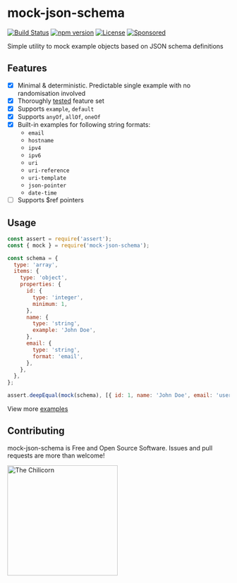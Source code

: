 # mock-json-schema
[![Build Status](https://travis-ci.org/anttiviljami/mock-json-schema.svg?branch=master)](https://travis-ci.org/anttiviljami/mock-json-schema)
[![npm version](https://img.shields.io/npm/v/mock-json-schema.svg)](https://www.npmjs.com/package/mock-json-schema)
[![License](http://img.shields.io/:license-mit-blue.svg)](https://github.com/anttiviljami/openapi-backend/blob/master/LICENSE)
[![Sponsored](https://img.shields.io/badge/chilicorn-sponsored-brightgreen.svg?logo=data%3Aimage%2Fpng%3Bbase64%2CiVBORw0KGgoAAAANSUhEUgAAAA4AAAAPCAMAAADjyg5GAAABqlBMVEUAAAAzmTM3pEn%2FSTGhVSY4ZD43STdOXk5lSGAyhz41iz8xkz2HUCWFFhTFFRUzZDvbIB00Zzoyfj9zlHY0ZzmMfY0ydT0zjj92l3qjeR3dNSkoZp4ykEAzjT8ylUBlgj0yiT0ymECkwKjWqAyjuqcghpUykD%2BUQCKoQyAHb%2BgylkAyl0EynkEzmkA0mUA3mj86oUg7oUo8n0k%2FS%2Bw%2Fo0xBnE5BpU9Br0ZKo1ZLmFZOjEhesGljuzllqW50tH14aS14qm17mX9%2Bx4GAgUCEx02JySqOvpSXvI%2BYvp2orqmpzeGrQh%2Bsr6yssa2ttK6v0bKxMBy01bm4zLu5yry7yb29x77BzMPCxsLEzMXFxsXGx8fI3PLJ08vKysrKy8rL2s3MzczOH8LR0dHW19bX19fZ2dna2trc3Nzd3d3d3t3f39%2FgtZTg4ODi4uLj4%2BPlGxLl5eXm5ubnRzPn5%2Bfo6Ojp6enqfmzq6urr6%2Bvt7e3t7u3uDwvugwbu7u7v6Obv8fDz8%2FP09PT2igP29vb4%2BPj6y376%2Bu%2F7%2Bfv9%2Ff39%2Fv3%2BkAH%2FAwf%2FtwD%2F9wCyh1KfAAAAKXRSTlMABQ4VGykqLjVCTVNgdXuHj5Kaq62vt77ExNPX2%2Bju8vX6%2Bvr7%2FP7%2B%2FiiUMfUAAADTSURBVAjXBcFRTsIwHAfgX%2FtvOyjdYDUsRkFjTIwkPvjiOTyX9%2FAIJt7BF570BopEdHOOstHS%2BX0s439RGwnfuB5gSFOZAgDqjQOBivtGkCc7j%2B2e8XNzefWSu%2BsZUD1QfoTq0y6mZsUSvIkRoGYnHu6Yc63pDCjiSNE2kYLdCUAWVmK4zsxzO%2BQQFxNs5b479NHXopkbWX9U3PAwWAVSY%2FpZf1udQ7rfUpQ1CzurDPpwo16Ff2cMWjuFHX9qCV0Y0Ok4Jvh63IABUNnktl%2B6sgP%2BARIxSrT%2FMhLlAAAAAElFTkSuQmCC)](http://spiceprogram.org/oss-sponsorship)

Simple utility to mock example objects based on JSON schema definitions

## Features

- [x] Minimal & deterministic. Predictable single example with no randomisation involved
- [x] Thoroughly [tested](https://github.com/anttiviljami/mock-json-schema/blob/master/src/mock.test.ts) feature set
- [x] Supports `example`, `default`
- [x] Supports `anyOf`, `allOf`, `oneOf`
- [x] Built-in examples for following string formats:
	- `email`
	- `hostname`
	- `ipv4`
	- `ipv6`
	- `uri`
	- `uri-reference`
	- `uri-template`
	- `json-pointer`
	- `date-time`
- [ ] Supports $ref pointers

## Usage

```javascript
const assert = require('assert');
const { mock } = require('mock-json-schema');

const schema = {
  type: 'array',
  items: {
    type: 'object',
    properties: {
      id: {
        type: 'integer',
        minimum: 1,
      },
      name: {
        type: 'string',
        example: 'John Doe',
      },
      email: {
        type: 'string',
        format: 'email',
      },
    },
  },
};

assert.deepEqual(mock(schema), [{ id: 1, name: 'John Doe', email: 'user@example.com' }]);
```

View more [examples](https://github.com/anttiviljami/mock-json-schema/blob/master/src/mock.test.ts)

## Contributing

mock-json-schema is Free and Open Source Software. Issues and pull requests are more than welcome!

[<img alt="The Chilicorn" src="http://spiceprogram.org/assets/img/chilicorn_sticker.svg" width="250" height="250">](https://spiceprogram.org/oss-sponsorship)

